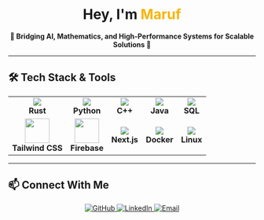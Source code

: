 <h1 align="center">Hey, I'm <span style="color:#F7B500;">Maruf</span></h1>
<p align="center"><strong>🔹 Bridging AI, Mathematics, and High-Performance Systems for Scalable Solutions 🔹</strong></p>

---

## 🛠 Tech Stack & Tools  

<table align="center">
  <tr>
    <td align="center"><img src="https://img.icons8.com/nolan/64/rust-programming-language.png"/><br><strong>Rust</strong></td>
    <td align="center"><img src="https://img.icons8.com/nolan/64/python.png"/><br><strong>Python</strong></td>
    <td align="center"><img src="https://img.icons8.com/nolan/64/c-plus-plus-logo.png"/><br><strong>C++</strong></td>
    <td align="center"><img src="https://img.icons8.com/nolan/64/java-coffee-cup-logo.png"/><br><strong>Java</strong></td>
    <td align="center"><img src="https://img.icons8.com/nolan/64/sql.png"/><br><strong>SQL</strong></td>
  </tr>
  <tr>
    <td align="center"><img src="https://upload.wikimedia.org/wikipedia/commons/d/d5/Tailwind_CSS_Logo.svg" width="50"/><br><strong>Tailwind CSS</strong></td>
    <td align="center"><img src="https://firebase.google.com/downloads/brand-guidelines/PNG/logo-logomark.png" width="50"/><br><strong>Firebase</strong></td>
    <td align="center"><img src="https://img.icons8.com/nolan/64/nextjs.png"/><br><strong>Next.js</strong></td>
    <td align="center"><img src="https://img.icons8.com/nolan/64/docker.png"/><br><strong>Docker</strong></td>
    <td align="center"><img src="https://img.icons8.com/nolan/64/linux.png"/><br><strong>Linux</strong></td>
  </tr>
</table>

---
## 📫 Connect With Me  

<p align="center">
  <a href="https://github.com/MarufHossain14">
    <img src="https://img.shields.io/badge/GitHub-171515?style=for-the-badge&logo=github&logoColor=white" alt="GitHub"/>
  </a>
  <a href="https://www.linkedin.com/in/maruf-hossain-wlu">
    <img src="https://img.shields.io/badge/LinkedIn-0077B5?style=for-the-badge&logo=linkedin&logoColor=white" alt="LinkedIn"/>
  </a>
  <a href="mailto:hossain186.maruf@gmail.com">
    <img src="https://img.shields.io/badge/Email-D14836?style=for-the-badge&logo=gmail&logoColor=white" alt="Email"/>
  </a>
</p>
